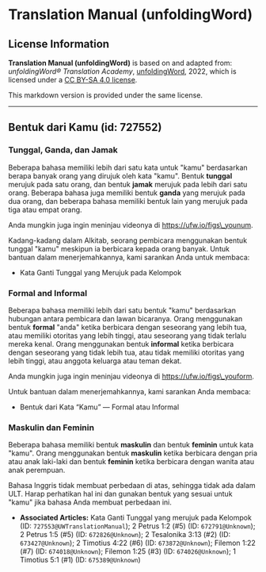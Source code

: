 # Translation Manual (unfoldingWord)

## License Information

**Translation Manual (unfoldingWord)** is based on and adapted from: _unfoldingWord® Translation Academy_, [unfoldingWord](https://unfoldingword.org/utw), 2022, which is licensed under a [CC BY-SA 4.0 license](https://creativecommons.org/licenses/by-sa/4.0/legalcode.en).

This markdown version is provided under the same license.



--------------------------------

## Bentuk dari Kamu (id: 727552)

### Tunggal, Ganda, dan Jamak

Beberapa bahasa memiliki lebih dari satu kata untuk "kamu" berdasarkan berapa banyak orang yang dirujuk oleh kata "kamu". Bentuk **tunggal** merujuk pada satu orang, dan bentuk **jamak** merujuk pada lebih dari satu orang. Beberapa bahasa juga memiliki bentuk **ganda** yang merujuk pada dua orang, dan beberapa bahasa memiliki bentuk lain yang merujuk pada tiga atau empat orang.

Anda mungkin juga ingin meninjau videonya di https://ufw.io/figs\_younum.

Kadang\-kadang dalam Alkitab, seorang pembicara menggunakan bentuk tunggal "kamu" meskipun ia berbicara kepada orang banyak. Untuk bantuan dalam menerjemahkannya, kami sarankan Anda untuk membaca:

* Kata Ganti Tunggal yang Merujuk pada Kelompok

### Formal and Informal

Beberapa bahasa memiliki lebih dari satu bentuk "kamu" berdasarkan hubungan antara pembicara dan lawan bicaranya. Orang menggunakan bentuk **formal** "anda" ketika berbicara dengan seseorang yang lebih tua, atau memiliki otoritas yang lebih tinggi, atau seseorang yang tidak terlalu mereka kenal. Orang menggunakan bentuk **informal** ketika berbicara dengan seseorang yang tidak lebih tua, atau tidak memiliki otoritas yang lebih tinggi, atau anggota keluarga atau teman dekat.

Anda mungkin juga ingin meninjau videonya di https://ufw.io/figs\_youform.

Untuk bantuan dalam menerjemahkannya, kami sarankan Anda membaca:

* Bentuk dari Kata “Kamu” — Formal atau Informal

### Maskulin dan Feminin

Beberapa bahasa memiliki bentuk **maskulin** dan bentuk **feminin** untuk kata "kamu". Orang menggunakan bentuk **maskulin** ketika berbicara dengan pria atau anak laki\-laki dan bentuk **feminin** ketika berbicara dengan wanita atau anak perempuan.

Bahasa Inggris tidak membuat perbedaan di atas, sehingga tidak ada dalam ULT. Harap perhatikan hal ini dan gunakan bentuk yang sesuai untuk "kamu" jika bahasa Anda membuat perbedaan ini.

* **Associated Articles:** Kata Ganti Tunggal yang merujuk pada Kelompok (ID: `727553@UWTranslationManual`); 2 Petrus 1:2 (#5) (ID: `672791@Unknown`); 2 Petrus 1:5 (#5) (ID: `672826@Unknown`); 2 Tesalonika 3:13 (#2) (ID: `673427@Unknown`); 2 Timotius 4:22 (#6) (ID: `673872@Unknown`); Filemon 1:22 (#7) (ID: `674018@Unknown`); Filemon 1:25 (#3) (ID: `674026@Unknown`); 1 Timotius 5:1 (#1) (ID: `675389@Unknown`)

